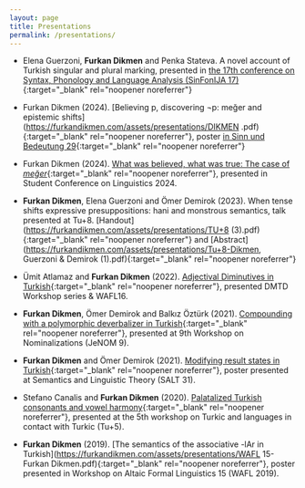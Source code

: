 ```yaml
---
layout: page
title: Presentations
permalink: /presentations/
---
```


- Elena Guerzoni, **Furkan Dikmen** and Penka Stateva. A novel account of Turkish singular and plural marking, presented in [the 17th conference on Syntax, Phonology and Language Analysis (SinFonIJA 17)](https://sites.google.com/view/sinfonija-17/home?authuser=0){:target="_blank" rel="noopener noreferrer"}

- Furkan Dikmen (2024). [Believing p, discovering ¬p: meğer and epistemic shifts](https://furkandikmen.com/assets/presentations/DIKMEN .pdf){:target="_blank" rel="noopener noreferrer"}, poster [in Sinn und Bedeutung 29](https://drive.google.com/file/d/1iVKxHEO0l1wIaTzoIHKD2u2d6qM9RGf5/view){:target="_blank" rel="noopener noreferrer"} 

- Furkan Dikmen (2024). [What was believed, what was true: The case of _meğer_](https://furkandikmen.com/assets/presentations/SCOL24.pdf){:target="_blank" rel="noopener noreferrer"}, presented in Student Conference on Linguistics 2024.

- **Furkan Dikmen**, Elena Guerzoni and Ömer Demirok (2023). When tense shifts expressive presuppositions: hani and monstrous semantics, talk presented at Tu+8. [Handout](https://furkandikmen.com/assets/presentations/TU+8 (3).pdf){:target="_blank" rel="noopener noreferrer"} and [Abstract](https://furkandikmen.com/assets/presentations/Tu+8-Dikmen, Guerzoni & Demirok (1).pdf){:target="_blank" rel="noopener noreferrer"}

- Ümit Atlamaz and **Furkan Dikmen** (2022). [Adjectival Diminutives in Turkish](https://furkandikmen.com/assets/presentations/Adjectival_Dimunitives.pdf){:target="_blank" rel="noopener noreferrer"}, presented DMTD Workshop series & WAFL16.

- **Furkan Dikmen**, Ömer Demirok and Balkız Öztürk (2021). [Compounding with a polymorphic deverbalizer in Turkish](https://sites.google.com/view/nominalizations-jenom9/program){:target="_blank" rel="noopener noreferrer"}, presented at 9th Workshop on Nominalizations (JeNOM 9).

- **Furkan Dikmen** and Ömer Demirok (2021). [Modifying result states in Turkish](https://osf.io/g8da5/){:target="_blank" rel="noopener noreferrer"}, poster presented at Semantics and Linguistic Theory (SALT 31).

- Stefano Canalis and **Furkan Dikmen** (2020). [Palatalized Turkish consonants and vowel harmony](https://bpb-us-w2.wpmucdn.com/sites.udel.edu/dist/1/9450/files/2019/12/tunamed.pdf){:target="_blank" rel="noopener noreferrer"}, presented at the 5th workshop on Turkic and languages in contact with Turkic (Tu+5).

- **Furkan Dikmen** (2019). [The semantics of the associative -lAr in Turkish](https://furkandikmen.com/assets/presentations/WAFL 15-Furkan Dikmen.pdf){:target="_blank" rel="noopener noreferrer"}, poster presented in Workshop on Altaic Formal Linguistics 15 (WAFL 2019).


